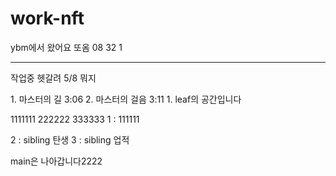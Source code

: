 # work-nft
ybm에서 왔어요
또옴 08 32 1

----
작업중 헷갈려
5/8 뭐지

<master>
1. 마스터의 길 3:06
2. 마스터의 걸음 3:11
1. leaf의 공간입니다

1111111
222222
333333
1 : 111111

2 : sibling 탄생
3 : sibling 업적


main은 나아갑니다2222
